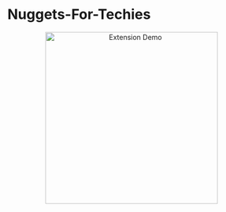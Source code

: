 # Nuggets-For-Techies

<p align="center">
  <img src="https://raw.githubusercontent.com/BolajiAyodeji/inspireNuggets/master/insire.gif" width="350" alt="Extension Demo">
</p>
